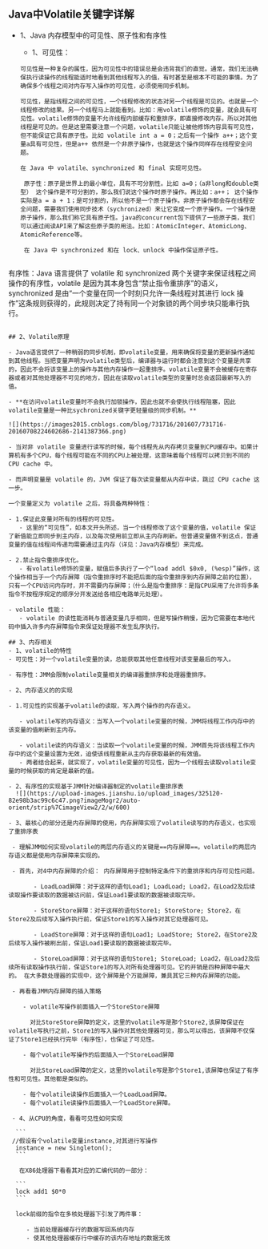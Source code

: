 ## Java中Volatile关键字详解

- 1、Java 内存模型中的可见性、原子性和有序性

   - 1、可见性：

   ```
   可见性是一种复杂的属性，因为可见性中的错误总是会违背我们的直觉。通常，我们无法确保执行读操作的线程能适时地看到其他线程写入的值，有时甚至是根本不可能的事情。为了确保多个线程之间对内存写入操作的可见性，必须使用同步机制。
     
   可见性，是指线程之间的可见性，一个线程修改的状态对另一个线程是可见的。也就是一个线程修改的结果。另一个线程马上就能看到。比如：用volatile修饰的变量，就会具有可见性。volatile修饰的变量不允许线程内部缓存和重排序，即直接修改内存。所以对其他线程是可见的。但是这里需要注意一个问题，volatile只能让被他修饰内容具有可见性，但不能保证它具有原子性。比如 volatile int a = 0；之后有一个操作 a++；这个变量a具有可见性，但是a++ 依然是一个非原子操作，也就是这个操作同样存在线程安全问题。
     
   在 Java 中 volatile、synchronized 和 final 实现可见性。
   ```
   
   ```
    原子性：原子是世界上的最小单位，具有不可分割性。比如 a=0；（a非long和double类型） 这个操作是不可分割的，那么我们说这个操作时原子操作。再比如：a++； 这个操作实际是a = a + 1；是可分割的，所以他不是一个原子操作。非原子操作都会存在线程安全问题，需要我们使用同步技术（sychronized）来让它变成一个原子操作。一个操作是原子操作，那么我们称它具有原子性。java的concurrent包下提供了一些原子类，我们可以通过阅读API来了解这些原子类的用法。比如：AtomicInteger、AtomicLong、AtomicReference等。
    
    在 Java 中 synchronized 和在 lock、unlock 中操作保证原子性。
   ```
   
   ```
有序性：Java 语言提供了 volatile 和 synchronized 两个关键字来保证线程之间操作的有序性，volatile 是因为其本身包含“禁止指令重排序”的语义，synchronized 是由“一个变量在同一个时刻只允许一条线程对其进行 lock 操作”这条规则获得的，此规则决定了持有同一个对象锁的两个同步块只能串行执行。
   ```

## 2、Volatile原理  

- Java语言提供了一种稍弱的同步机制，即volatile变量，用来确保将变量的更新操作通知到其他线程。当把变量声明为volatile类型后，编译器与运行时都会注意到这个变量是共享的，因此不会将该变量上的操作与其他内存操作一起重排序。volatile变量不会被缓存在寄存器或者对其他处理器不可见的地方，因此在读取volatile类型的变量时总会返回最新写入的值。

- **在访问volatile变量时不会执行加锁操作，因此也就不会使执行线程阻塞，因此volatile变量是一种比sychronized关键字更轻量级的同步机制。**

 ![](https://images2015.cnblogs.com/blog/731716/201607/731716-20160708224602686-2141387366.png)
 
- 当对非 volatile 变量进行读写的时候，每个线程先从内存拷贝变量到CPU缓存中。如果计算机有多个CPU，每个线程可能在不同的CPU上被处理，这意味着每个线程可以拷贝到不同的 CPU cache 中。

- 而声明变量是 volatile 的，JVM 保证了每次读变量都从内存中读，跳过 CPU cache 这一步。
 
  一个变量定义为 volatile 之后，将具备两种特性：
 
   - 1.保证此变量对所有的线程的可见性。
      - 这里的“可见性”，如本文开头所述，当一个线程修改了这个变量的值，volatile 保证了新值能立即同步到主内存，以及每次使用前立即从主内存刷新。但普通变量做不到这点，普通变量的值在线程间传递均需要通过主内存（详见：Java内存模型）来完成。

   - 2.禁止指令重排序优化。
      - 有volatile修饰的变量，赋值后多执行了一个“load addl $0x0, (%esp)”操作，这个操作相当于一个内存屏障（指令重排序时不能把后面的指令重排序到内存屏障之前的位置），只有一个CPU访问内存时，并不需要内存屏障；（什么是指令重排序：是指CPU采用了允许将多条指令不按程序规定的顺序分开发送给各相应电路单元处理）。

   - volatile 性能：
      - volatile 的读性能消耗与普通变量几乎相同，但是写操作稍慢，因为它需要在本地代码中插入许多内存屏障指令来保证处理器不发生乱序执行。
 
## 3、内存相关
- 1、volatile的特性
  - 可见性：对一个volatile变量的读，总能获取其他任意线程对该变量最后的写入。
  
  - 有序性：JMM会限制volatile变量相关的编译器重排序和处理器重排序。

- 2、内存语义的的实现
  
  - 1.可见性的实现基于volatile的读取，写入两个操作的内存语义。
  
      - volatile写的内存语义：当写入一个volatile变量的时候，JMM将线程工作内存中的该变量的值刷新到主内存。
      
      - volatile读的内存语义：当读取一个volatile变量的时候，JMM首先将该线程工作内存中的这个变量设置为无效，迫使该线程重新从主内存获取最新的有效值。
      - 两者结合起来，就实现了，volatile变量的可见性，因为一个线程去读取volatile变量的时候获取的肯定是最新的值。

  - 2、有序性的实现基于JMM针对编译器制定的volatile重排序表
     ![](https://upload-images.jianshu.io/upload_images/325120-82e98b3ac99c6c47.png?imageMogr2/auto-orient/strip%7CimageView2/2/w/600)

  - 3、最核心的部分还是内存屏障的使用，内存屏障实现了volatile读写的内存语义，也实现了重排序表

    - 理解JMM如何实现volatile的两层内存语义的关键是==内存屏障==。volatile的两层内存语义都是使用内存屏障来实现的。
     
    - 首先，对4中内存屏障的介绍： 内存屏障用于控制特定条件下的重排序和内存可见性问题。

          - LoadLoad屏障：对于这样的语句Load1; LoadLoad; Load2，在Load2及后续读取操作要读取的数据被访问前，保证Load1要读取的数据被读取完毕。
        
          - StoreStore屏障：对于这样的语句Store1; StoreStore; Store2，在Store2及后续写入操作执行前，保证Store1的写入操作对其它处理器可见。
        
          - LoadStore屏障：对于这样的语句Load1; LoadStore; Store2，在Store2及后续写入操作被刷出前，保证Load1要读取的数据被读取完毕。
        
          - StoreLoad屏障：对于这样的语句Store1; StoreLoad; Load2，在Load2及后续所有读取操作执行前，保证Store1的写入对所有处理器可见。它的开销是四种屏障中最大的。 在大多数处理器的实现中，这个屏障是个万能屏障，兼具其它三种内存屏障的功能。

    - 再看看JMM内存屏障的插入策略
     
       - volatile写操作前面插入一个StoreStore屏障

         对比StoreStore屏障的定义，这里的volatile写是那个Store2,该屏障保证在volatile写执行之前，Store1的写入操作对其他处理器可见，那么可以得出，该屏障不仅保证了Store1已经执行完毕（有序性），也保证了可见性。
     
       - 每个volatile写操作的后面插入一个StoreLoad屏障

         对比StoreLoad屏障的定义，这里的volatile写是那个Store1,该屏障也保证了有序性和可见性。其他都是类似的。
         
       - 每个volatile读操作后面插入一个LoadLoad屏障。
       - 每个volatile读操作后面插入一个LoadStore屏障。

    - 4、从CPU的角度，看看可见性如何实现 

     ```
    //假设有个volatile变量instance,对其进行写操作
     instance = new Singleton();
     ```

      在X86处理器下看看其对应的汇编代码的一部分：
   
     ```
     lock add1 $0*0
     ```
     
     lock前缀的指令在多核处理器下引发了两件事：
     
        - 当前处理器缓存行的数据写回系统内存
        - 使其他处理器缓存行中缓存的该内存地址的数据无效
    

